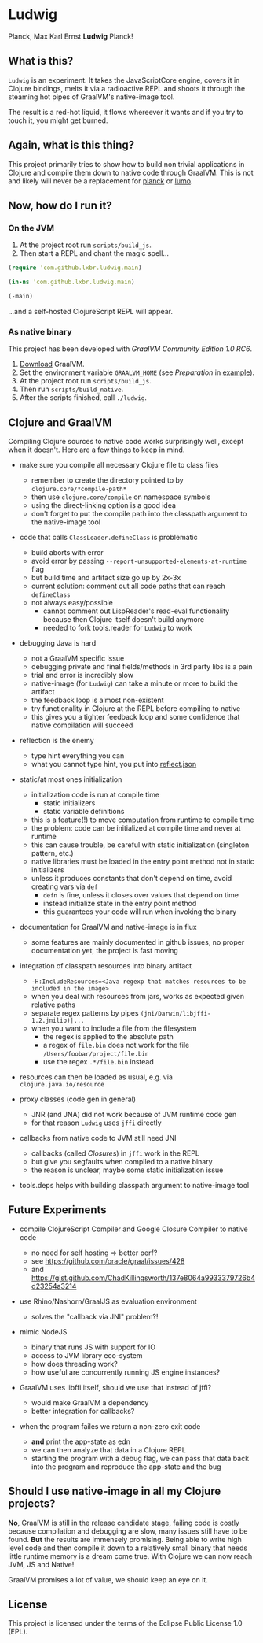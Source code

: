 # Ludwig

Planck, Max Karl Ernst **Ludwig** Planck!

## What is this?

`Ludwig` is an experiment. It takes the JavaScriptCore engine, covers it in
Clojure bindings, melts it via a radioactive REPL and shoots it
through the steaming hot pipes of GraalVM's native-image tool.

The result is a red-hot liquid, it flows whereever it wants and if you
try to touch it, you might get burned.

## Again, what is this thing?

This project primarily tries to show how to build non trivial applications
in Clojure and compile them down to native code through GraalVM. This is
not and likely will never be a replacement for
[planck](https://github.com/planck-repl/planck) or 
[lumo](https://github.com/anmonteiro/lumo).

## Now, how do I run it?

### On the JVM

1. At the project root run `scripts/build_js`.
2. Then start a REPL and chant the magic spell...

```clojure
(require 'com.github.lxbr.ludwig.main)

(in-ns 'com.github.lxbr.ludwig.main)

(-main)
```

...and a self-hosted ClojureScript REPL will appear.

### As native binary

This project has been developed with *GraalVM Community Edition 1.0 RC6*.

1. [Download](https://www.graalvm.org/downloads/) GraalVM.
2. Set the environment variable `GRAALVM_HOME` (see *Preparation* in [example](https://www.graalvm.org/docs/examples/java-simple-stream-benchmark/)).
3. At the project root run `scripts/build_js`.
4. Then run `scripts/build_native`.
5. After the scripts finished, call `./ludwig`.

## Clojure and GraalVM

Compiling Clojure sources to native code works surprisingly well,
except when it doesn't. Here are a few things to keep in mind.

* make sure you compile all necessary Clojure file to class files
  * remember to create the directory pointed to by `clojure.core/*compile-path*`
  * then use `clojure.core/compile` on namespace symbols
  * using the direct-linking option is a good idea
  * don't forget to put the compile path into the classpath argument to 
	the native-image tool

* code that calls `ClassLoader.defineClass` is problematic
  * build aborts with error
  * avoid error by passing `--report-unsupported-elements-at-runtime` flag
  * but build time and artifact size go up by 2x-3x
  * current solution: comment out all code paths that can reach `defineClass`
  * not always easy/possible
	* cannot comment out LispReader's read-eval functionality
	  because then Clojure itself doesn't build anymore
    * needed to fork tools.reader for `Ludwig` to work

* debugging Java is hard
  * not a GraalVM specific issue
  * debugging private and final fields/methods in 3rd party libs is a pain
  * trial and error is incredibly slow
  * native-image (for `Ludwig`) can take a minute or more to build the artifact
  * the feedback loop is almost non-existent
  * try functionality in Clojure at the REPL before compiling to native
  * this gives you a tighter feedback loop and some confidence that native
	compilation will succeed
  
* reflection is the enemy
  * type hint everything you can
  * what you cannot type hint, you put into [reflect.json](https://github.com/oracle/graal/blob/master/substratevm/REFLECTION.md)
  
* static/at most ones initialization
  * initialization code is run at compile time
	* static initializers
	* static variable definitions
  * this is a feature(!) to move computation from runtime to compile time
  * the problem: code can be initialized at compile time and never at runtime
  * this can cause trouble, be careful with static initialization (singleton pattern, etc.)
  * native libraries must be loaded in the entry point method not in static initializers
  * unless it produces constants that don't depend on time, avoid creating vars via `def`
	* `defn` is fine, unless it closes over values that depend on time
	* instead initialize state in the entry point method
	* this guarantees your code will run when invoking the binary

* documentation for GraalVM and native-image is in flux
  * some features are mainly documented in github issues,
    no proper documentation yet, the project is fast moving

* integration of classpath resources into binary artifact
  * `-H:IncludeResources=<Java regexp that matches resources to be included in the image>`
  * when you deal with resources from jars, works as expected given relative paths
  * separate regex patterns by pipes `(jni/Darwin/libjffi-1.2.jnilib)|...`
  * when you want to include a file from the filesystem
	* the regex is applied to the absolute path
	* a regex of `file.bin` does not work for the file `/Users/foobar/project/file.bin`
	* use the regex `.*/file.bin` instead
 * resources can then be loaded as usual, e.g. via `clojure.java.io/resource`

* proxy classes (code gen in general)
  * JNR (and JNA) did not work because of JVM runtime code gen
  * for that reason `Ludwig` uses `jffi` directly

* callbacks from native code to JVM still need JNI
  * callbacks (called *Closure*s) in `jffi` work in the REPL
  * but give you segfaults when compiled to a native binary
  * the reason is unclear, maybe some static initialization issue

* tools.deps helps with building classpath argument to native-image tool

## Future Experiments

* compile ClojureScript Compiler and Google Closure Compiler to native code
  * no need for self hosting => better perf?
  * see https://github.com/oracle/graal/issues/428
  * and https://gist.github.com/ChadKillingsworth/137e8064a9933379726b4d23254a3214

* use Rhino/Nashorn/GraalJS as evaluation environment
  * solves the "callback via JNI" problem?!
  
* mimic NodeJS
  * binary that runs JS with support for IO
  * access to JVM library eco-system
  * how does threading work?
  * how useful are concurrently running JS engine instances?
  
* GraalVM uses libffi itself, should we use that instead of jffi?
  * would make GraalVM a dependency
  * better integration for callbacks?
  
* when the program failes we return a non-zero exit code
  * **and** print the app-state as edn
  * we can then analyze that data in a Clojure REPL
  * starting the program with a debug flag, we can pass that data back into the program
    and reproduce the app-state and the bug

## Should I use native-image in all my Clojure projects?
  
**No**, GraalVM is still in the release candidate stage, failing code is costly
because compilation and debugging are slow, many issues still have to be found.
**But** the results are immensely promising. Being able to write high level code
and then compile it down to a relatively small binary that needs little runtime memory
is a dream come true. With Clojure we can now reach JVM, JS and Native!

GraalVM promises a lot of value, we should keep an eye on it.

## License

This project is licensed under the terms of the Eclipse Public License 1.0 (EPL).
